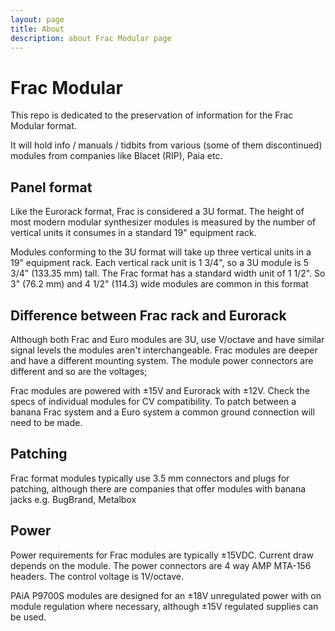 ```yaml
---
layout: page
title: About
description: about Frac Modular page
---
```

# Frac Modular 

This repo is dedicated to the preservation of information for the Frac Modular format.

It will hold info / manuals / tidbits from various (some of them discontinued) modules from
companies like Blacet (RIP), Paia etc. 

##  Panel format

Like the Eurorack format, Frac is considered a 3U format. The height of most modern modular synthesizer modules is measured by the number of vertical units it consumes in a standard 19" equipment rack. 

Modules conforming to the 3U format will take up three vertical units in a 19" equipment rack. 
Each vertical rack unit is 1 3/4", so a 3U module is 5 3/4" (133.35 mm) tall. 
The Frac format has a standard width unit of 1 1/2". 
So 3" (76.2 mm) and 4 1/2" (114.3) wide modules are common in this format

##  Difference between Frac rack and Eurorack

Although both Frac and Euro modules are 3U, use V/octave and have similar signal levels the modules aren't interchangeable. 
Frac modules are deeper and have a different mounting system. The module power connectors are different and so are the voltages; 

Frac modules are powered with ±15V and Eurorack with ±12V. Check the specs of individual modules for CV compatibility.
To patch between a banana Frac system and a Euro system a common ground connection will need to be made.


##  Patching

Frac format modules typically use 3.5 mm connectors and plugs for patching, although there are companies that offer modules with banana jacks e.g. BugBrand, Metalbox

## Power

Power requirements for Frac modules are typically ±15VDC. Current draw depends on the module. The power connectors are 4 way AMP MTA-156 headers. The control voltage is 1V/octave.

PAiA P9700S modules are designed for an ±18V unregulated power with on module regulation where necessary, although ±15V regulated supplies can be used.

